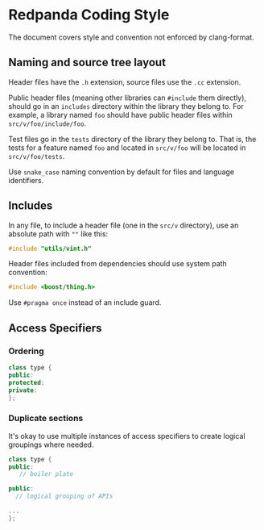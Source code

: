 # Redpanda Coding Style

The document covers style and convention not enforced by clang-format.

## Naming and source tree layout

Header files have the `.h` extension, source files use the `.cc` extension.

Public header files (meaning other libraries can `#include` them directly), should go
in an `includes` directory within the library they belong to. For example, a library named
`foo` should have public header files within `src/v/foo/include/foo`.

Test files go in the `tests` directory of the library they belong to. That is,
the tests for a feature named `foo` and located in `src/v/foo` will be located
in `src/v/foo/tests`.

Use `snake_case` naming convention by default for files and language identifiers.

## Includes

In any file, to include a header file (one in the `src/v` directory), use an
absolute path with `""` like this:

```c++
#include "utils/vint.h"
```

Header files included from dependencies should use system path convention:

```c++
#include <boost/thing.h>
```

Use `#pragma once` instead of an include guard.

## Access Specifiers

### Ordering

```c++
class type {
public:
protected:
private:
};
```

### Duplicate sections

It's okay to use multiple instances of access specifiers to create logical groupings where needed.

```c++
class type {
public:
   // boiler plate

public:
  // logical grouping of APIs

...
};
```
